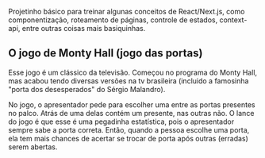 Projetinho básico para treinar algunas conceitos de React/Next.js, como componentização, roteamento de páginas, controle de estados, context-api, entre outras coisas mais basiquinhas.

## O jogo de Monty Hall (jogo das portas)

Esse jogo é um clássico da televisão. Começou no programa do Monty Hall, mas acabou tendo diversas versões na tv brasileira (incluido a famosinha "porta dos desesperados" do Sérgio Malandro).

No jogo, o apresentador pede para escolher uma entre as portas presentes no palco. Atrás de uma delas contém um presente, nas outras não. O lance do jogo é que esse é uma pegadinha estatística, pois o apresentador sempre sabe a porta correta. Então, quando a pessoa escolhe uma porta, ela tem mais chances de acertar se trocar de porta após outras (erradas) serem abertas.
